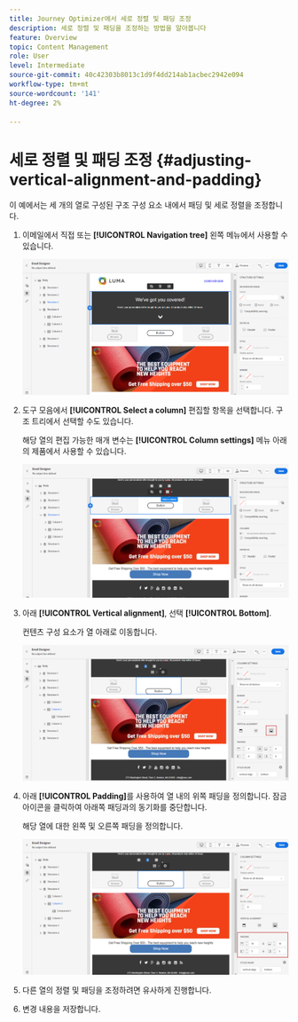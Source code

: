 ```yaml
---
title: Journey Optimizer에서 세로 정렬 및 패딩 조정
description: 세로 정렬 및 패딩을 조정하는 방법을 알아봅니다
feature: Overview
topic: Content Management
role: User
level: Intermediate
source-git-commit: 40c42303b8013c1d9f4dd214ab1acbec2942e094
workflow-type: tm+mt
source-wordcount: '141'
ht-degree: 2%

---
```


# 세로 정렬 및 패딩 조정 {#adjusting-vertical-alignment-and-padding}

이 예에서는 세 개의 열로 구성된 구조 구성 요소 내에서 패딩 및 세로 정렬을 조정합니다.

1. 이메일에서 직접 또는 **[!UICONTROL Navigation tree]** 왼쪽 메뉴에서 사용할 수 있습니다.

   ![](assets/alignment_1.png)

1. 도구 모음에서 **[!UICONTROL Select a column]** 편집할 항목을 선택합니다. 구조 트리에서 선택할 수도 있습니다.

   해당 열의 편집 가능한 매개 변수는 **[!UICONTROL Column settings]** 메뉴 아래의 제품에서 사용할 수 있습니다.

   ![](assets/alignment_2.png)

1. 아래 **[!UICONTROL Vertical alignment]**, 선택 **[!UICONTROL Bottom]**.

   컨텐츠 구성 요소가 열 아래로 이동합니다.

   ![](assets/alignment_3.png)

1. 아래 **[!UICONTROL Padding]**&#x200B;를 사용하여 열 내의 위쪽 패딩을 정의합니다. 잠금 아이콘을 클릭하여 아래쪽 패딩과의 동기화를 중단합니다.

   해당 열에 대한 왼쪽 및 오른쪽 패딩을 정의합니다.

   ![](assets/alignment_4.png)

1. 다른 열의 정렬 및 패딩을 조정하려면 유사하게 진행합니다.

1. 변경 내용을 저장합니다.
